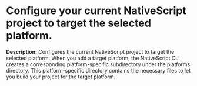 # Configure your current NativeScript project to target the selected platform.

**Description:** Configures the current NativeScript project to target the selected platform. When you add a target platform, the NativeScript CLI creates a corresponding platform-specific subdirectory under the platforms directory. This platform-specific directory contains the necessary files to let you build your project for the target platform.

